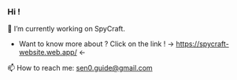 ### Hi !

🔭 I’m currently working on SpyCraft.
   - Want to know more about ? Click on the link !
   -> https://spycraft-website.web.app/ <-

📫 How to reach me: sen0.guide@gmail.com


<!--
**Sen0-dev/Sen0-dev** is a ✨ _special_ ✨ repository because its `README.md` (this file) appears on your GitHub profile.

Here are some ideas to get you started:

- 🔭 I’m currently working on ...
- 🌱 I’m currently learning ...
- 👯 I’m looking to collaborate on ...
- 🤔 I’m looking for help with ...
- 💬 Ask me about ...
- 📫 How to reach me: ...
- 😄 Pronouns: ...
- ⚡ Fun fact: ...
-->
